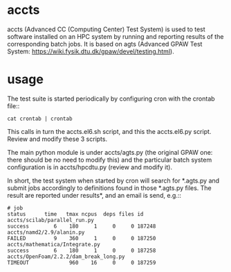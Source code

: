 accts
=====

accts (Advanced CC (Computing Center) Test System) is used to test software installed on an HPC system by running
and reporting results of the corresponding batch jobs.
It is based on agts (Advanced GPAW Test System: https://wiki.fysik.dtu.dk/gpaw/devel/testing.html).

usage
=====

The test suite is started periodically by configuring cron with the crontab file::

    cat crontab | crontab

This calls in turn the accts.el6.sh script, and this the accts.el6.py script.
Review and modify these 3 scripts.

The main python module is under accts/agts.py (the original
GPAW one: there should be no need to modify this)
and the particular batch system configuration is in accts/hpcdtu.py (review and modify it).

In short, the test system when started by cron will search for \*.agts.py
and submit jobs accordingly to definitions found in those \*.agts.py files.
The result are reported under results*, and an email is send, e.g.::

    # job                                                                  status      time   tmax ncpus  deps files id
    accts/scilab/parallel_run.py                                           success        6    180     1     0     0 187248
    accts/namd2/2.9/alanin.py                                              FAILED         9    360     1     0     0 187250
    accts/mathematica/Integrate.py                                         success        6    180     1     0     0 187258
    accts/OpenFoam/2.2.2/dam_break_long.py                                 TIMEOUT             960    16     0     0 187259

